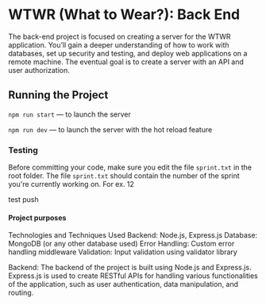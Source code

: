 # WTWR (What to Wear?): Back End
The back-end project is focused on creating a server for the WTWR application. You’ll gain a deeper understanding of how to work with databases, set up security and testing, and deploy web applications on a remote machine. The eventual goal is to create a server with an API and user authorization.
## Running the Project
`npm run start` — to launch the server 

`npm run dev` — to launch the server with the hot reload feature

### Testing
Before committing your code, make sure you edit the file `sprint.txt` in the root folder. The file `sprint.txt` should contain the number of the sprint you're currently working on. For ex. 12

test push

#### Project purposes



Technologies and Techniques Used
Backend: Node.js, Express.js
Database: MongoDB (or any other database used)
Error Handling: Custom error handling middleware
Validation: Input validation using validator library

Backend:
The backend of the project is built using Node.js and Express.js. Express.js is used to create RESTful APIs for handling various functionalities of the application, such as user authentication, data manipulation, and routing.
